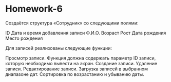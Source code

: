# Homework-6
Создаётся структура «Сотрудник» со следующими полями:

ID
Дата и время добавления записи
Ф.И.О.
Возраст
Рост
Дата рождения
Место рождения


Для записей реализованы следующие функции:

Просмотр записи. Функция должна содержать параметр ID записи, которую необходимо вывести на экран. 
Создание записи.
Удаление записи.
Редактирование записи.
Загрузка записей в выбранном диапазоне дат.
Сортировка по возрастанию и убыванию даты.
